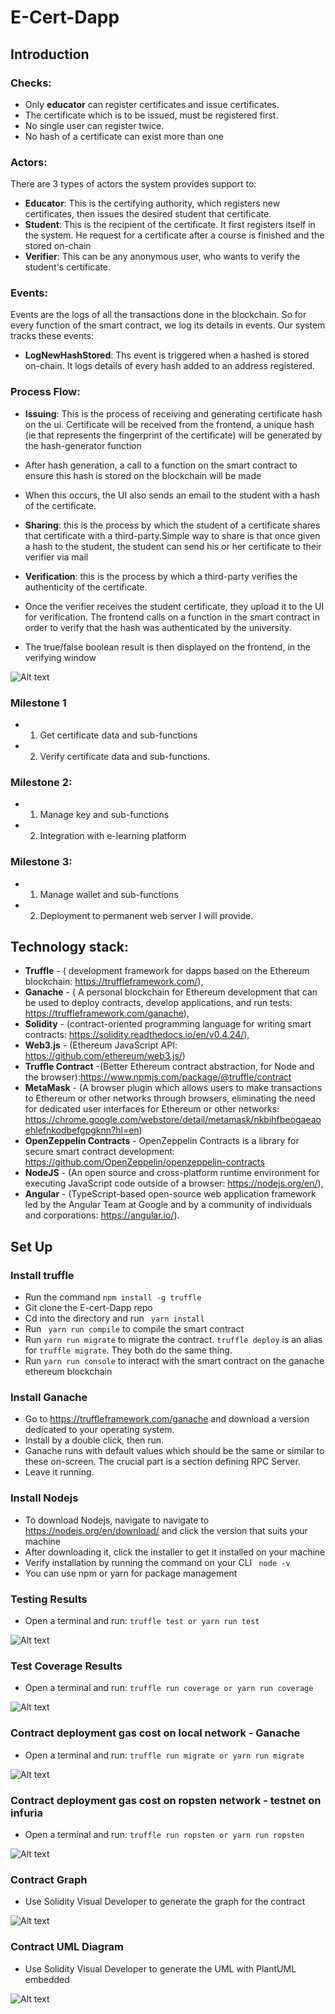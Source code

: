 # E-Cert-Dapp
 ## Introduction

 ### Checks:
 - Only <b>educator</b> can register certificates and issue certificates.
 - The certificate which is to be issued, must be registered first.
 - No single user can register twice.
 - No hash of a certificate can exist more than one

 ### Actors:
There are 3 types of actors the system provides support to:

 - <b>Educator</b>: This is the certifying authority, which registers new certificates, then issues the desired student that certificate.
 - <b>Student</b>: This is the recipient of the certificate. It first registers itself in the system. He request for a certificate after a course is finished and the stored on-chain
 - <b>Verifier</b>: This can be any anonymous user, who wants to verify the student's certificate.

 ### Events:
Events are the logs of all the transactions done in the blockchain. So for every function of the smart contract, we log its details in events. Our system tracks these events:

 - <b>LogNewHashStored</b>: Ths event is triggered when a hashed is stored on-chain. It logs details of every hash added to an address registered.

### Process Flow:
 - <b>Issuing</b>: This is the process of receiving and generating certificate hash on the ui. Certificate will be received from the frontend, a unique hash (ie that represents the fingerprint of the certificate) will be generated by the hash-generator function
 - After hash generation, a call to a function on the smart contract to ensure this hash is stored on the
blockchain will be made
 - When this occurs, the UI also sends an email to the student with a hash of the certificate.
 - <b>Sharing</b>: this is the process by which the student of a certificate shares that certificate with a third-party.Simple way to share is that once given a hash to the student, the student can send his or her certificate to
their verifier via mail

 - <b>Verification</b>: this is the process by which a third-party verifies the authenticity of the certificate.
 - Once the verifier receives the student certificate, they upload it to the UI for verification. The frontend calls on a function in the smart contract in order to verify that the hash was authenticated by the university.
 - The true/false boolean result is then displayed on the frontend,
in the verifying window


![Alt text](./diagrams/DAOM_E-Cert.jpg?raw=true "E-Cert Daom")

### Milestone 1

- 1. Get certificate data and sub-functions
- 2. Verify certificate data and sub-functions.

### Milestone 2:

 - 1. Manage key and sub-functions
 - 2. Integration with e-learning platform

### Milestone 3:
 - 1. Manage wallet and sub-functions
 - 2. Deployment to permanent web server I will provide.


## Technology stack:

 - <b>Truffle</b> - ( development framework for dapps based on the Ethereum blockchain: https://truffleframework.com/),
 - <b>Ganache</b> - ( A personal blockchain for Ethereum development that can be used to deploy contracts, develop applications, and run tests: https://truffleframework.com/ganache),
 - <b>Solidity</b> - (contract-oriented programming language for writing smart contracts: https://solidity.readthedocs.io/en/v0.4.24/),
 - <b>Web3.js</b> - (Ethereum JavaScript API: https://github.com/ethereum/web3.js/)
- <b>Truffle Contract</b> -(Better Ethereum contract abstraction, for Node and the browser):https://www.npmjs.com/package/@truffle/contract
 - <b>MetaMask</b> - (A browser plugin which allows users to make transactions to Ethereum or other networks through browsers, eliminating the need for dedicated user interfaces for Ethereum or other networks: https://chrome.google.com/webstore/detail/metamask/nkbihfbeogaeaoehlefnkodbefgpgknn?hl=en)
 - <b>OpenZeppelin Contracts</b> - OpenZeppelin Contracts is a library for secure smart contract development: https://github.com/OpenZeppelin/openzeppelin-contracts
 - <b>NodeJS</b> - (An open source and cross-platform runtime environment for executing JavaScript code outside of a browser: https://nodejs.org/en/),
 - <b>Angular</b> - (TypeScript-based open-source web application framework led by the Angular Team at Google and by a community of individuals and corporations: https://angular.io/).

 ## Set Up
 ### Install truffle
  - Run the command `npm install -g truffle`
  - Git clone the E-cert-Dapp repo
  - Cd into the directory and run ` yarn install`
  - Run ` yarn run compile` to compile the smart contract
  - Run `yarn run migrate` to migrate the contract. `truffle deploy` is an alias for `truffle migrate`. They both do the same thing.
  - Run `yarn run console` to interact with the smart contract on the ganache ethereum blockchain

  ### Install Ganache
 - Go to https://truffleframework.com/ganache and download a version dedicated to your operating system.
 - Install by a double click, then run.
 - Ganache runs with default values which should be the same or similar to these on-screen. The crucial part is a section defining RPC Server.
 - Leave it running.

 ### Install Nodejs
 - To download Nodejs, navigate to  navigate to https://nodejs.org/en/download/ and click the version that suits your machine
 - After downloading it, click the installer to get it installed on your machine
 - Verify installation by running the command on your CLI ` node -v`
 - You can use npm or yarn for package management

### Testing Results
- Open a terminal and run:
 `truffle test or yarn run test`


![Alt text](./diagrams/test-results.png?raw=true "Test results")

### Test Coverage Results
- Open a terminal and run:
 `truffle run coverage or yarn run coverage`

![Alt text](./diagrams/test-coverage.png?raw=true "Test coverage results")


### Contract deployment gas cost on local network - Ganache
- Open a terminal and run:
 `truffle run migrate or yarn run migrate`

![Alt text](./diagrams/cost-local.png?raw=true "gas cost")


### Contract deployment gas cost on ropsten network - testnet on infuria
- Open a terminal and run:
 `truffle run ropsten or yarn run ropsten`

![Alt text](./diagrams/cost-ropsten.png?raw=true "gas cost")


### Contract Graph
- Use Solidity Visual Developer to generate the graph for the contract

![Alt text](./diagrams/contractGraph.png?raw=true "Test coverage results")



### Contract UML Diagram
- Use Solidity Visual Developer to generate the UML with PlantUML embedded

![Alt text](./diagrams/contract-uml.png?raw=true "Test coverage results")
